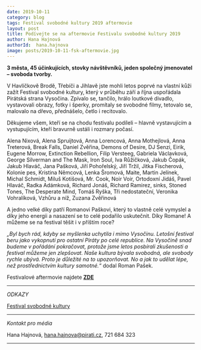 ```yaml
---
date: 2019-10-11
category: blog
tags: Festival svobodné kultury 2019 aftermovie
layout: post
title: Podívejte se na aftermovie Festivalu svobodné kultury 2019
author: Hana Hajnová
authorId:  hana.hajnova
image: posts/2019-10-11-fsk-aftermovie.jpg
---
```


**3 města, 45 účinkujících, stovky návštěvníků, jeden společný jmenovatel – svoboda tvorby.**

V Havlíčkově Brodě, Třebíči a Jihlavě jste mohli letos poprvé na vlastní kůži zažít Festival svobodné kultury, který v průběhu září a října uspořádala Pirátská strana Vysočina. Zpívalo se, tančilo, hrálo loutkové divadlo, vystavovali obrazy, fotky i šperky, promítaly se svobodné filmy, tetovalo se, malovalo na dřevo, přednášelo, četlo i recitovalo.  

Děkujeme všem, kteří se na chodu festivalu podíleli – hlavně vystavujícím a vystupujícím, kteří bravurně ustáli i rozmary počasí. 

Alena Nixová, Alena Spruijtová, Anna Lorencová, Anna Mothejlová, Anna Treterová, Break Falls, Daniel Zvěřina, Demons of Desire, DJ Senzi, Eirik, Eugene Morrow, Extinction Rebellion, Filip Versteeg, Gabriela Václavková, George Silverman and The Mask, Iron Soul, Iva Růžičková, Jakub Čopák, Jakub Hlaváč, Jana Pašková, Jiří Pohořelský, Jiří Tržil, Jitka Fischerová, Kolonie pes, Kristina Němcová, Lenka Šromová, Maite, Martin Jelínek, Michal Schmidt, Miluš Kotišová, Mr. Cook, Noir Voir, Ortodoxní Jidáš, Pavel Hlaváč, Radka Adámková, Richard Jonáš, Richard Ramirez, sinks, Stoned Tones, The Desperate Mind, Tomáš Ryška, Tři nedostateční, Veronika Vohralíková, Vzhůru a níž, Zuzana Zvěřinová

A jedno velké díky patří Romanovi Paškovi, který to vlastně celé vymyslel a díky jeho energii a nasazení se to celé podařilo uskutečnit. Díky Romane! A můžeme se na festival těšit i v příštím roce?

*„Byl bych rád, kdyby se myšlenka uchytila i mimo Vysočinu. Letošní festival beru jako vykopnutí pro ostatní Piráty po celé republice. Na Vysočině snad budeme v pořádání pokračovat, protože jsme letos posbírali zkušenosti a festival můžeme jen zlepšovat. Naše kultura bývala svobodná, ale svobody rychle ubývá. Proto je důležité na to upozorňovat. No a jak to udělat lépe, než prostřednictvím kultury samotné.“* dodal Roman Pašek.

Festivalové aftermovie najdete **[ZDE](https://www.youtube.com/watch?v=EguGxMCDYLI&fbclid=IwAR3TXZhJOqsXR-GkxX_KyaTIlgtc6nZA4yCUCKKs1WQz1miqpKbYuMCoxk4)**

---

*ODKAZY*

[Festival svobodné kultury](https://vysocina.pirati.cz/cinnost/fsk/)

---

*Kontakt pro média*

Hana Hajnová, hana.hajnova@pirati.cz, 721 684 323

---

